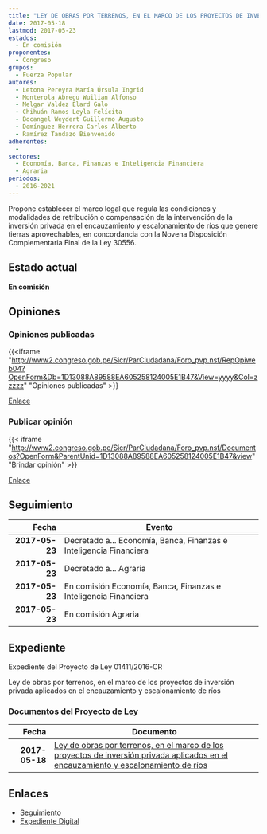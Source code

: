 ```yaml
---
title: "LEY DE OBRAS POR TERRENOS, EN EL MARCO DE LOS PROYECTOS DE INVERSIÓN PRIVADA APLICADOS EN EL ENCAUZAMIENTO Y ESCALONAMIENTO DE RÍOS"
date: 2017-05-18
lastmod: 2017-05-23
estados: 
  - En comisión
proponentes: 
  - Congreso
grupos: 
  - Fuerza Popular
autores: 
  - Letona Pereyra María Úrsula Ingrid
  - Monterola Abregu Wuilian Alfonso
  - Melgar Valdez Elard Galo
  - Chihuán Ramos Leyla Felícita
  - Bocangel Weydert Guillermo Augusto
  - Domínguez Herrera Carlos Alberto
  - Ramírez Tandazo Bienvenido
adherentes: 
  - 
sectores: 
  - Economía, Banca, Finanzas e Inteligencia Financiera
  - Agraria
periodos: 
  - 2016-2021
---
```


Propone establecer el marco legal que regula las condiciones y modalidades de retribución o compensación de la intervención de la inversión privada en el encauzamiento y escalonamiento de ríos que genere tierras aprovechables, en concordancia con la Novena Disposición Complementaria Final de la Ley 30556.


## Estado actual

**En comisión**

## Opiniones

### Opiniones publicadas

{{<iframe "http://www2.congreso.gob.pe/Sicr/ParCiudadana/Foro_pvp.nsf/RepOpiweb04?OpenForm&Db=1D13088A89588EA605258124005E1B47&View=yyyy&Col=zzzzz" "Opiniones publicadas" >}}

[Enlace](http://www2.congreso.gob.pe/Sicr/ParCiudadana/Foro_pvp.nsf/RepOpiweb04?OpenForm&Db=1D13088A89588EA605258124005E1B47&View=yyyy&Col=zzzzz)
### Publicar opinión

{{< iframe "http://www2.congreso.gob.pe/Sicr/ParCiudadana/Foro_pvp.nsf/Documentos?OpenForm&ParentUnid=1D13088A89588EA605258124005E1B47&view" "Brindar opinión" >}}

[Enlace](http://www2.congreso.gob.pe/Sicr/ParCiudadana/Foro_pvp.nsf/Documentos?OpenForm&ParentUnid=1D13088A89588EA605258124005E1B47&view)

## Seguimiento

| Fecha | Evento |
|------:|--------|
| **2017-05-23** | Decretado a... Economía, Banca, Finanzas e Inteligencia Financiera|
| **2017-05-23** | Decretado a... Agraria|
| **2017-05-23** | En comisión Economía, Banca, Finanzas e Inteligencia Financiera|
| **2017-05-23** | En comisión Agraria|


## Expediente

Expediente del Proyecto de Ley 01411/2016-CR

Ley de obras por terrenos, en el marco de los proyectos de inversión privada aplicados en el encauzamiento y escalonamiento de ríos


### Documentos del Proyecto de Ley

| Fecha | Documento |
|------:|--------|
| **2017-05-18** | [Ley de obras por terrenos, en el marco de los proyectos de inversión privada aplicados en el encauzamiento y escalonamiento de ríos](http://www.leyes.congreso.gob.pe/Documentos/2016_2021/Proyectos_de_Ley_y_de_Resoluciones_Legislativas/PL0141120170518.D.pdf) |

## Enlaces 

- [Seguimiento](http://www2.congreso.gob.pe/Sicr/TraDocEstProc/CLProLey2016.nsf/f7fff46988ca05b1052578e100829cc7/512ef97bb1bb5ee60525812400644869?OpenDocument)
- [Expediente Digital](http://www2.congreso.gob.pehttp://www2.congreso.gob.pe/Sicr/TraDocEstProc/CLProLey2016.nsf/f7fff46988ca05b1052578e100829cc7/512ef97bb1bb5ee60525812400644869?OpenDocument&Click=05257FB7005EB655.eb71d0cf91d8294e05256cdf006b5706/$Body/0.1C6C)
